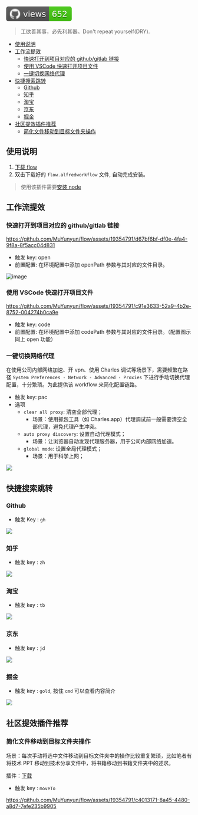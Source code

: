 ![GitHub views](https://raw.githubusercontent.com/MuYunyun/flow/traffic/traffic-flow/views.svg)

> 工欲善其事，必先利其器。Don't repeat yourself(DRY).

- [使用说明](#使用说明)
- [工作流提效](#工作流提效)
  - [快速打开到项目对应的 github/gitlab 链接](#快速打开到项目对应的-githubgitlab-链接)
  - [使用 VSCode 快速打开项目文件](#使用-vscode-快速打开项目文件)
  - [一键切换网络代理](#一键切换网络代理)
- [快捷搜索跳转](#快捷搜索跳转)
  - [Github](#github)
  - [知乎](#知乎)
  - [淘宝](#淘宝)
  - [京东](#京东)
  - [掘金](#掘金)
- [社区提效插件推荐](#社区提效插件推荐)
  - [简化文件移动到目标文件夹操作](#简化文件移动到目标文件夹操作)

## 使用说明

1. [下载 flow](https://github.com/MuYunyun/commonSearch/raw/master/flow.alfredworkflow)
2. 双击下载好的 `flow.alfredworkflow` 文件, 自动完成安装。

> 使用该插件需要[安装 node](https://nodejs.org/en/)

## 工作流提效

### 快速打开到项目对应的 github/gitlab 链接

https://github.com/MuYunyun/flow/assets/19354791/d67bf6bf-df0e-4fa4-9f8a-8f5acc04d831

* 触发 key: open
* 前置配置: 在环境配置中添加 openPath 参数与其对应的文件目录。

![image](https://github.com/MuYunyun/flow/assets/19354791/3b6e4974-d87b-4269-8909-6d5d87cc6840)

### 使用 VSCode 快速打开项目文件

https://github.com/MuYunyun/flow/assets/19354791/c91e3633-52a9-4b2e-8752-004274b0ca9e

* 触发 key: code
* 前置配置: 在环境配置中添加 codePath 参数与其对应的文件目录。（配置图示同上 open 功能）

### 一键切换网络代理

在使用公司内部网络加速、开 vpn、使用 Charles 调试等场景下，需要频繁在路径 `System Preferences - Network - Advanced - Proxies` 下进行手动切换代理配置，十分繁琐。为此提供该 workflow 来简化配置链路。

* 触发 key: pac
* 选项
  * `clear all proxy`: 清空全部代理；
    * 场景：使用抓包工具（如 Charles.app）代理调试前一般需要清空全部代理，避免代理产生冲突。
  * `auto proxy discovery`: 设置自动代理模式；
    * 场景：让浏览器自动发现代理服务器，用于公司内部网络加速。
  * `global mode`: 设置全局代理模式；
    * 场景：用于科学上网；

![](http://with.muyunyun.cn/00dd758122c9cbde256f5d02518ad769.gif)

## 快捷搜索跳转

### Github

* 触发 Key : `gh`

![](http://with.muyunyun.cn/c0f217c75c131b1ee93ab4c1d353ec42.jpg-400)

### 知乎

* 触发 key : `zh`

![](http://with.muyunyun.cn/ef946bc5fe4d0fdb6474350bf31cf9fc.jpg-400)

### 淘宝

* 触发 key : `tb`

![](http://with.muyunyun.cn/97f9f0513c1369886a812bbf6cd73b05.jpg-400)

### 京东

* 触发 key : `jd`

![](http://with.muyunyun.cn/19e5ecbc5d38251e5ceeb145579faeb1.jpg-400)

### 掘金

* 触发 key : `gold`, 按住 `cmd` 可以查看内容简介

![](http://with.muyunyun.cn/40a83edf9552b4a071dd2ff5093a445b.gif)

## 社区提效插件推荐

### 简化文件移动到目标文件夹操作

场景：每次手动将选中文件移动到目标文件夹中的操作比较重复繁琐，比如笔者有将技术 PPT 移动到技术分享文件中，将书籍移动到书籍文件夹中的述求。

插件：[下载](https://github.com/zoff28/Alfred-Move-Copy-Files/releases/tag/v2.0.0)

* 触发 key : `moveTo`

https://github.com/MuYunyun/flow/assets/19354791/c4013171-8a45-4480-a8d7-7efe235b9905
